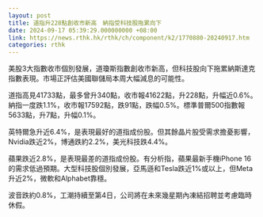 ```yaml
---
layout: post
title: 道指升228點創收市新高　納指受科技股拖累向下
date: 2024-09-17 05:39:29.000000000 +08:00
link: https://news.rthk.hk/rthk/ch/component/k2/1770880-20240917.htm
categories: rthk
---
```


美股3大指數收市個別發展，道瓊斯指數創收市新高，但科技股向下拖累納斯達克指數表現。市場正評估美國聯儲局本周大幅減息的可能性。

道指高見41733點，最多曾升340點，收市報41622點，升228點，升幅近0.6%。納指一度跌1.1%，收市報17592點，跌91點，跌幅0.5%。標準普爾500指數報5633點，升7點，升幅0.1%。

英特爾急升近6.4%，是表現最好的道指成份股。但其餘晶片股受需求擔憂影響，Nvidia跌近2%，博通跌約2.2%，美光科技跌4.4%。

蘋果跌近2.8%，是表現最差的道指成份股。有分析指，蘋果最新手機iPhone 16的需求低過預期。大型科技股個別發展，亞馬遜和Tesla跌近1%或以上，但Meta升近2%，微軟和Alphabet靠穩。

波音跌約0.8%，工潮持續至第4日，公司將在未來幾星期內凍結招聘並考慮臨時休假。
